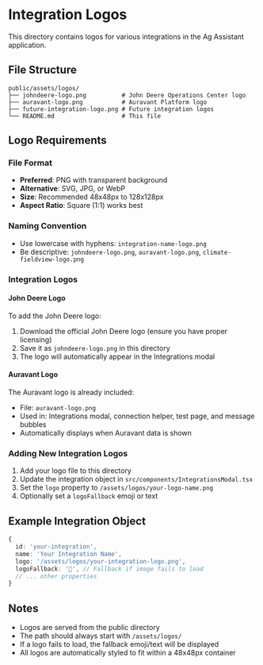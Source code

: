 # Integration Logos

This directory contains logos for various integrations in the Ag Assistant application.

## File Structure
```
public/assets/logos/
├── johndeere-logo.png          # John Deere Operations Center logo
├── auravant-logo.png           # Auravant Platform logo
├── future-integration-logo.png # Future integration logos
└── README.md                   # This file
```

## Logo Requirements

### File Format
- **Preferred**: PNG with transparent background
- **Alternative**: SVG, JPG, or WebP
- **Size**: Recommended 48x48px to 128x128px
- **Aspect Ratio**: Square (1:1) works best

### Naming Convention
- Use lowercase with hyphens: `integration-name-logo.png`
- Be descriptive: `johndeere-logo.png`, `auravant-logo.png`, `climate-fieldview-logo.png`

### Integration Logos

#### John Deere Logo
To add the John Deere logo:
1. Download the official John Deere logo (ensure you have proper licensing)
2. Save it as `johndeere-logo.png` in this directory
3. The logo will automatically appear in the Integrations modal

#### Auravant Logo
The Auravant logo is already included:
- File: `auravant-logo.png`
- Used in: Integrations modal, connection helper, test page, and message bubbles
- Automatically displays when Auravant data is shown

### Adding New Integration Logos
1. Add your logo file to this directory
2. Update the integration object in `src/components/IntegrationsModal.tsx`
3. Set the `logo` property to `/assets/logos/your-logo-name.png`
4. Optionally set a `logoFallback` emoji or text

## Example Integration Object
```typescript
{
  id: 'your-integration',
  name: 'Your Integration Name',
  logo: '/assets/logos/your-integration-logo.png',
  logoFallback: '🌾', // Fallback if image fails to load
  // ... other properties
}
```

## Notes
- Logos are served from the public directory
- The path should always start with `/assets/logos/`
- If a logo fails to load, the fallback emoji/text will be displayed
- All logos are automatically styled to fit within a 48x48px container 